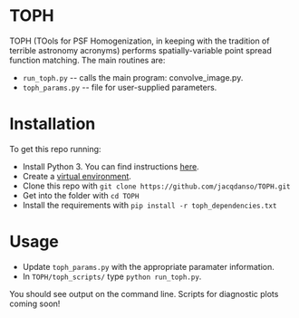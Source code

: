 # TOPH 

TOPH (TOols for PSF Homogenization, in keeping with the tradition of terrible astronomy acronyms) performs spatially-variable point spread function matching. The main routines are:

* `run_toph.py` -- calls the main program: convolve_image.py.
* `toph_params.py` -- file for user-supplied parameters.

# Installation

To get this repo running:

* Install Python 3.  You can find instructions [here](https://wiki.python.org/moin/BeginnersGuide/Download).
* Create a [virtual environment](https://docs.python.org/3/library/venv.html).
* Clone this repo with `git clone https://github.com/jacqdanso/TOPH.git`
* Get into the folder with `cd TOPH`
* Install the requirements with `pip install -r toph_dependencies.txt`

# Usage

* Update `toph_params.py` with the appropriate paramater information.
* In `TOPH/toph_scripts/` type `python run_toph.py`.

You should see output on the command line. Scripts for diagnostic plots coming soon!
